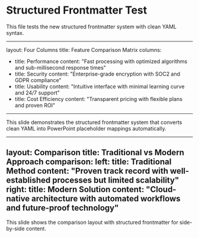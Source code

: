 # Structured Frontmatter Test

This file tests the new structured frontmatter system with clean YAML syntax.

---
layout: Four Columns
title: Feature Comparison Matrix
columns:
  - title: Performance
    content: "Fast processing with optimized algorithms and sub-millisecond response times"
  - title: Security
    content: "Enterprise-grade encryption with SOC2 and GDPR compliance"
  - title: Usability
    content: "Intuitive interface with minimal learning curve and 24/7 support"
  - title: Cost Efficiency
    content: "Transparent pricing with flexible plans and proven ROI"
---

This slide demonstrates the structured frontmatter system that converts clean YAML into PowerPoint placeholder mappings automatically.

---
layout: Comparison
title: Traditional vs Modern Approach
comparison:
  left:
    title: Traditional Method
    content: "Proven track record with well-established processes but limited scalability"
  right:
    title: Modern Solution
    content: "Cloud-native architecture with automated workflows and future-proof technology"
---

This slide shows the comparison layout with structured frontmatter for side-by-side content.

